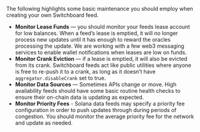 The following highlights some basic maintenance you should employ when creating
your own Switchboard feed.

- **Monitor Lease Funds** — you should monitor your feeds lease account for low
  balances. When a feed’s lease is emptied, it will no longer process new
  updates until it has enough to reward the oracles processing the update. We
  are working with a few web3 messaging services to enable wallet notifications
  when leases are low on funds.
- **Monitor Crank Eviction** — if a lease is emptied, it will also be evicted
  from its crank. Switchboard feeds act like public utilities where anyone is
  free to re-push it to a crank, as long as it doesn’t have
  `aggregator.disableCrank` set to true.
- **Monitor Data Sources** — Sometimes APIs change or move. High availability
  feeds should have some basic routine health checks to ensure their on-chain
  data is updating as expected.
- **Monitor Priority Fees** - Solana data feeds may specify a priority fee
  configuration in order to push updates through during periods of congestion.
  You should monitor the average priority fee for the network and update as
  needed.
